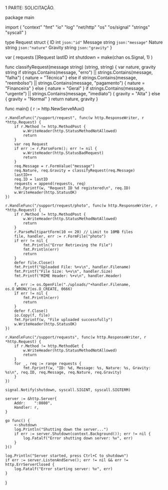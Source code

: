 1 PARTE:
SOLICITAÇÃO.



  package main

import (
	"context"
	"fmt"
	"io"
	"log"
	"net/http"
	"os"
	"os/signal"
	"strings"
	"syscall"
)

type Request struct {
	ID      int    `json:"id"`
	Message string `json:"message"`
	Nature  string `json:"nature"`
	Gravity string `json:"gravity"`
}

var (
	requests []Request
	lastID   int
	shutdown = make(chan os.Signal, 1)
)

func classifyRequest(message string) (string, string) {
	var nature, gravity string
	if strings.Contains(message, "erro") || strings.Contains(message, "falha") {
		nature = "Técnica"
	} else if strings.Contains(message, "reembolso") || strings.Contains(message, "pagamento") {
		nature = "Financeira"
	} else {
		nature = "Geral"
	}
	if strings.Contains(message, "urgente") || strings.Contains(message, "imediato") {
		gravity = "Alta"
	} else {
		gravity = "Normal"
	}
	return nature, gravity
}

func main() {
	r := http.NewServeMux()

	r.HandleFunc("/support/request", func(w http.ResponseWriter, r *http.Request) {
		if r.Method != http.MethodPost {
			w.WriteHeader(http.StatusMethodNotAllowed)
			return
		}
		var req Request
		if err := r.ParseForm(); err != nil {
			w.WriteHeader(http.StatusBadRequest)
			return
		}
		req.Message = r.FormValue("message")
		req.Nature, req.Gravity = classifyRequest(req.Message)
		lastID++
		req.ID = lastID
		requests = append(requests, req)
		fmt.Fprintf(w, "Request ID %d registered\n", req.ID)
		w.WriteHeader(http.StatusOK)
	})

	r.HandleFunc("/support/request/photo", func(w http.ResponseWriter, r *http.Request) {
		if r.Method != http.MethodPost {
			w.WriteHeader(http.StatusMethodNotAllowed)
			return
		}
		r.ParseMultipartForm(10 << 20) // Limit to 10MB files
		file, handler, err := r.FormFile("photo")
		if err != nil {
			fmt.Println("Error Retrieving the File")
			fmt.Println(err)
			return
		}
		defer file.Close()
		fmt.Printf("Uploaded File: %+v\n", handler.Filename)
		fmt.Printf("File Size: %+v\n", handler.Size)
		fmt.Printf("MIME Header: %+v\n", handler.Header)

		f, err := os.OpenFile("./uploads/"+handler.Filename, os.O_WRONLY|os.O_CREATE, 0666)
		if err != nil {
			fmt.Println(err)
			return
		}
		defer f.Close()
		io.Copy(f, file)
		fmt.Fprintf(w, "File uploaded successfully")
		w.WriteHeader(http.StatusOK)
	})

	r.HandleFunc("/support/requests", func(w http.ResponseWriter, r *http.Request) {
		if r.Method != http.MethodGet {
			w.WriteHeader(http.StatusMethodNotAllowed)
			return
		}
		for _, req := range requests {
			fmt.Fprintf(w, "ID: %d, Message: %s, Nature: %s, Gravity: %s\n", req.ID, req.Message, req.Nature, req.Gravity)
		}
	})

	signal.Notify(shutdown, syscall.SIGINT, syscall.SIGTERM)

	server := &http.Server{
		Addr:    ":8080",
		Handler: r,
	}

	go func() {
		<-shutdown
		log.Println("Shutting down the server...")
		if err := server.Shutdown(context.Background()); err != nil {
			log.Fatalf("Error shutting down server: %v", err)
		}
	}()

	log.Println("Server started, press Ctrl+C to shutdown")
	if err := server.ListenAndServe(); err != nil && err != http.ErrServerClosed {
		log.Fatalf("Error starting server: %v", err)
	}
}



